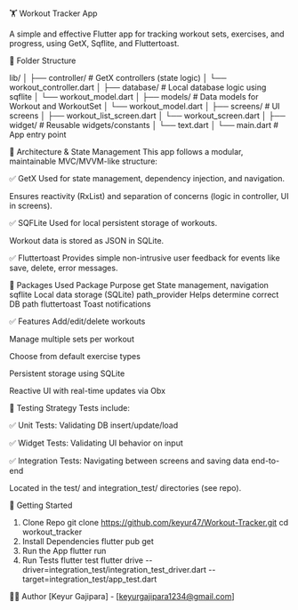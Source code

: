🏋️ Workout Tracker App

   A simple and effective Flutter app for tracking workout sets, exercises, and progress, using GetX, Sqflite, and Fluttertoast.

📁 Folder Structure

lib/
│
├── controller/              # GetX controllers (state logic)
│   └── workout_controller.dart
│
├── database/                # Local database logic using sqflite
│   └── workout_model.dart
│
├── models/                  # Data models for Workout and WorkoutSet
│   └── workout_model.dart
│
├── screens/                 # UI screens
│   ├── workout_list_screen.dart
│   └── workout_screen.dart
│
├── widget/                  # Reusable widgets/constants
│   └── text.dart
│
└── main.dart                # App entry point

📐 Architecture & State Management
   This app follows a modular, maintainable MVC/MVVM-like structure:

✅ GetX
   Used for state management, dependency injection, and navigation.

Ensures reactivity (RxList) and separation of concerns (logic in controller, UI in screens).

✅ SQFLite
   Used for local persistent storage of workouts.

Workout data is stored as JSON in SQLite.

✅ Fluttertoast
   Provides simple non-intrusive user feedback for events like save, delete, error messages.

🧩 Packages Used
   Package	Purpose
   get	State management, navigation
   sqflite	Local data storage (SQLite)
   path_provider	Helps determine correct DB path
   fluttertoast	Toast notifications

✅ Features
   Add/edit/delete workouts

   Manage multiple sets per workout

   Choose from default exercise types

   Persistent storage using SQLite

   Reactive UI with real-time updates via Obx

🧪 Testing Strategy
   Tests include:

✅ Unit Tests: Validating DB insert/update/load

✅ Widget Tests: Validating UI behavior on input

✅ Integration Tests: Navigating between screens and saving data end-to-end

Located in the test/ and integration_test/ directories (see repo).

🚀 Getting Started
1. Clone Repo
   git clone https://github.com/keyur47/Workout-Tracker.git
   cd workout_tracker
2. Install Dependencies
   flutter pub get
3. Run the App
   flutter run
4. Run Tests
   flutter test
   flutter drive --driver=integration_test/integration_test_driver.dart --target=integration_test/app_test.dart

👨‍💻 Author
[Keyur Gajipara] - [keyurgajipara1234@gmail.com]
